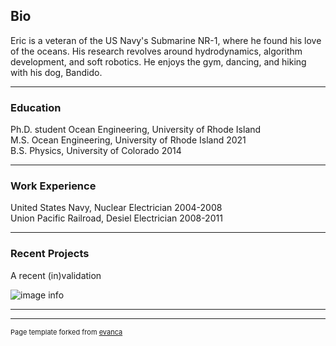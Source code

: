 ## Bio

Eric is a veteran of the US Navy's Submarine NR-1, where he found his love of the oceans.  His research revolves around hydrodynamics, algorithm development, and soft robotics.  He enjoys the gym, dancing, and hiking with his dog, Bandido.  

---
### Education

Ph.D. student Ocean Engineering, University of Rhode Island  
M.S. Ocean Engineering, University of Rhode Island 2021  
B.S. Physics, University of Colorado 2014  

---
### Work Experience

United States Navy, Nuclear Electrician 2004-2008  
Union Pacific Railroad, Desiel Electrician 2008-2011  

---
### Recent Projects

A recent (in)validation  

![image info](images/wkfWall.pmg)

---




---
<p style="font-size:11px">Page template forked from <a href="https://github.com/evanca/quick-portfolio">evanca</a></p>
<!-- Remove above link if you don't want to attibute -->
